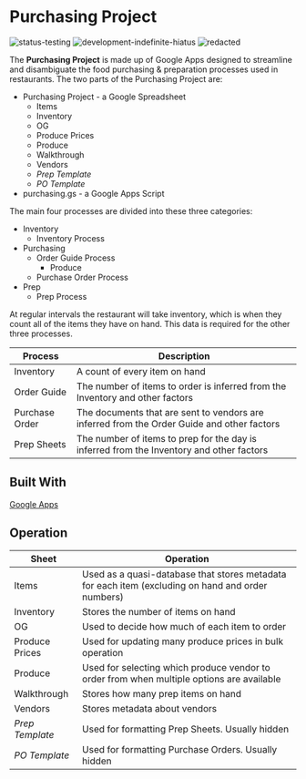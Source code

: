 # Purchasing Project

<img 
    src="https://img.shields.io/badge/status-testing-yellow"
    alt="status-testing">
<img 
    src="https://img.shields.io/badge/development-indefinite hiatus-red"
    alt="development-indefinite-hiatus">
<img 
    src="https://img.shields.io/badge/REDACTED-orange"
    alt="redacted">
    
The **Purchasing Project** is made up of Google Apps designed to streamline and disambiguate the food purchasing & preparation processes used in restaurants. The two parts of the Purchasing Project are:

* Purchasing Project - a Google Spreadsheet
    * Items
    * Inventory
    * OG
    * Produce Prices
    * Produce
    * Walkthrough
    * Vendors
    * _Prep Template_
    * _PO Template_
* purchasing.gs - a Google Apps Script

The main four processes are divided into these three categories:
* Inventory
    * Inventory Process
* Purchasing
    * Order Guide Process
        * Produce
    * Purchase Order Process
* Prep
    * Prep Process

At regular intervals the restaurant will take inventory, which is when they count all of the items they have on hand. This data is required for the other three processes.

Process | Description
---------|-----------
Inventory | A count of every item on hand
Order Guide | The number of items to order is inferred from the Inventory and other factors
Purchase Order | The documents that are sent to vendors are inferred from the Order Guide and other factors
Prep Sheets | The number of items to prep for the day is inferred from the Inventory and other factors

## Built With

<a href="https://developers.google.com/apps-script">Google Apps</a>

## Operation

Sheet | Operation
-------|--------
Items | Used as a quasi-database that stores metadata for each item (excluding on hand and order numbers)
Inventory | Stores the number of items on hand
OG | Used to decide how much of each item to order
Produce Prices | Used for updating many produce prices in bulk operation
Produce | Used for selecting which produce vendor to order from when multiple options are available
Walkthrough | Stores how many prep items on hand
Vendors | Stores metadata about vendors
_Prep Template_ | Used for formatting Prep Sheets. Usually hidden
_PO Template_ | Used for formatting Purchase Orders. Usually hidden

